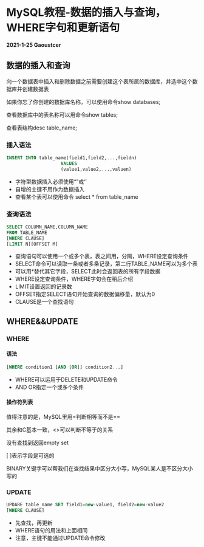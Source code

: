 # MySQL教程-数据的插入与查询，WHERE字句和更新语句

**2021-1-25 Gaoustcer**

## 数据的插入和查询

向一个数据表中插入和删除数据之前需要创建这个表所属的数据库，并选中这个数据库并创建数据表

如果你忘了你创建的数据库名称，可以使用命令show databases;

查看数据库中的表名称可以用命令show tables;

查看表结构desc table_name;

### 插入语法

```sql
INSERT INTO table_name(field1,field2,...,fieldn)
					VALUES
					(value1,value2,...,valuen)
```

* 字符型数据插入必须使用“”或‘’
* 自增的主键不用作为数据插入
* 查看某个表可以使用命令 select * from table_name

### 查询语法

```sql
SELECT COLUMN_NAME,COLUMN_NAME 
FROM TABLE_NAME 
[WHERE CLAUSE]
[LIMIT N][OFFSET M]
```

* 查询语句可以使用一个或多个表，表之间用，分隔，WHERE设定查询条件
* SELECT命令可以读取一条或者多条记录，第二行TABLE_NAME可以为多个表
* 可以用*替代其它字段，SELECT此时会返回表的所有字段数据
* WHERE设定查询条件，WHERE字句会在稍后介绍
* LIMIT设置返回的记录数
* OFFSET指定SELECT语句开始查询的数据偏移量，默认为0
* CLAUSE是一个查找语句

## WHERE&&UPDATE

### WHERE

#### 语法

```sql
[WHERE condition1 [AND [OR]] condition2...]
```

* WHERE可以运用于DELETE和UPDATE命令
* AND OR指定一个或多个条件

#### 操作符列表

值得注意的是，MySQL里用=判断相等而不是==

其余和C基本一致，<>可以判断不等于的关系

没有查找到返回empty set

[ ]表示字段是可选的

BINARY关键字可以帮我们在查找结果中区分大小写，MySQL某人是不区分大小写的

### UPDATE

```sql
UPDARE table_name SET field1=new-value1, field2=new-value2
[WHERE CLAUSE]
```

* 先查找，再更新
* WHERE语句的用法和上面相同
* 注意，主键不能通过UPDATE命令修改
